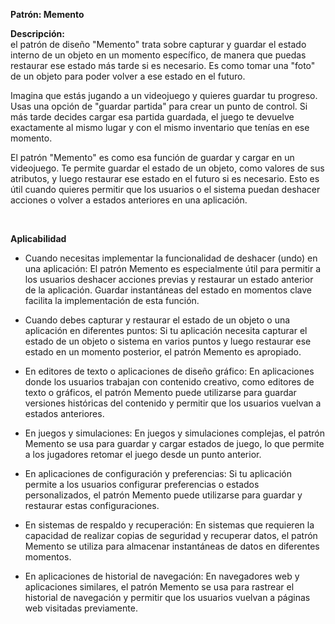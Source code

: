 

**Patrón: Memento**

**Descripción:** <br>
el patrón de diseño "Memento" trata sobre capturar y guardar el estado interno de un objeto en un momento específico, de manera que puedas restaurar ese estado más tarde si es necesario. Es como tomar una "foto" de un objeto para poder volver a ese estado en el futuro.

Imagina que estás jugando a un videojuego y quieres guardar tu progreso. Usas una opción de "guardar partida" para crear un punto de control. Si más tarde decides cargar esa partida guardada, el juego te devuelve exactamente al mismo lugar y con el mismo inventario que tenías en ese momento.

El patrón "Memento" es como esa función de guardar y cargar en un videojuego. Te permite guardar el estado de un objeto, como valores de sus atributos, y luego restaurar ese estado en el futuro si es necesario. Esto es útil cuando quieres permitir que los usuarios o el sistema puedan deshacer acciones o volver a estados anteriores en una aplicación.

<br>

**Aplicabilidad**
- Cuando necesitas implementar la funcionalidad de deshacer (undo) en una aplicación: El patrón Memento es especialmente útil para permitir a los usuarios deshacer acciones previas y restaurar un estado anterior de la aplicación. Guardar instantáneas del estado en momentos clave facilita la implementación de esta función.

- Cuando debes capturar y restaurar el estado de un objeto o una aplicación en diferentes puntos: Si tu aplicación necesita capturar el estado de un objeto o sistema en varios puntos y luego restaurar ese estado en un momento posterior, el patrón Memento es apropiado.

- En editores de texto o aplicaciones de diseño gráfico: En aplicaciones donde los usuarios trabajan con contenido creativo, como editores de texto o gráficos, el patrón Memento puede utilizarse para guardar versiones históricas del contenido y permitir que los usuarios vuelvan a estados anteriores.

- En juegos y simulaciones: En juegos y simulaciones complejas, el patrón Memento se usa para guardar y cargar estados de juego, lo que permite a los jugadores retomar el juego desde un punto anterior.

- En aplicaciones de configuración y preferencias: Si tu aplicación permite a los usuarios configurar preferencias o estados personalizados, el patrón Memento puede utilizarse para guardar y restaurar estas configuraciones.

- En sistemas de respaldo y recuperación: En sistemas que requieren la capacidad de realizar copias de seguridad y recuperar datos, el patrón Memento se utiliza para almacenar instantáneas de datos en diferentes momentos.

- En aplicaciones de historial de navegación: En navegadores web y aplicaciones similares, el patrón Memento se usa para rastrear el historial de navegación y permitir que los usuarios vuelvan a páginas web visitadas previamente.